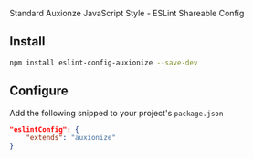 Standard Auxionze JavaScript Style - ESLint Shareable Config

## Install

```bash
npm install eslint-config-auxionize --save-dev
```

## Configure

Add the following snipped to your project's `package.json`

```json
"eslintConfig": {
    "extends": "auxionize"
}
```
